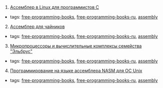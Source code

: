 1. [Ассемблер в Linux для программистов C](https://ru.wikibooks.org/wiki/Ассемблер_в_Linux_для_программистов_C)
  * tags: [free-programming-books](tags/free-programming-books.md), [free-programming-books-ru](tags/free-programming-books-ru.md), [assembly](tags/assembly.md)
2. [Ассемблер для чайников](http://av-assembler.ru/asm/afd/assembler-for-dummy.htm)
  * tags: [free-programming-books](tags/free-programming-books.md), [free-programming-books-ru](tags/free-programming-books-ru.md), [assembly](tags/assembly.md)
3. [Микропроцессоры и вычислительные комплексы семейства "Эльбрус"](http://www.mcst.ru/doc/book_121130.pdf)
  * tags: [free-programming-books](tags/free-programming-books.md), [free-programming-books-ru](tags/free-programming-books-ru.md), [assembly](tags/assembly.md)
4. [Программирование на языке ассемблера NASM для ОС Unix](http://www.stolyarov.info/books/pdf/nasm_unix.pdf)
  * tags: [free-programming-books](tags/free-programming-books.md), [free-programming-books-ru](tags/free-programming-books-ru.md), [assembly](tags/assembly.md)
